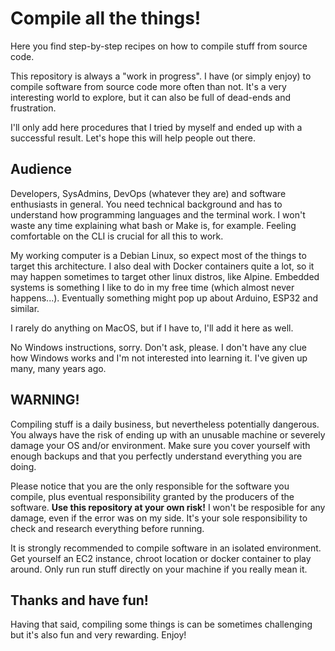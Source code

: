 # Compile all the things!

Here you find step-by-step recipes on how to compile stuff from source code.

This repository is always a "work in progress". I have (or simply enjoy) to
compile software from source code more often than not. It's a very interesting
world to explore, but it can also be full of dead-ends and frustration.

I'll only add here procedures that I tried by myself and ended up with a
successful result. Let's hope this will help people out there.


## Audience

Developers, SysAdmins, DevOps (whatever they are) and software enthusiasts in
general. You need technical background and has to understand how programming
languages and the terminal work. I won't waste any time explaining what bash
or Make is, for example. Feeling comfortable on the CLI is crucial for all
this to work.

My working computer is a Debian Linux, so expect most of the things to target
this architecture. I also deal with Docker containers quite a lot, so it may
happen sometimes to target other linux distros, like Alpine. Embedded systems
is something I like to do in my free time (which almost never happens...).
Eventually something might pop up about Arduino, ESP32 and similar.

I rarely do anything on MacOS, but if I have to, I'll add it here as well.

No Windows instructions, sorry. Don't ask, please. I don't have any clue how
Windows works and I'm not interested into learning it. I've given up many,
many years ago.


## WARNING!

Compiling stuff is a daily business, but nevertheless potentially dangerous.
You always have the risk of ending up with an unusable machine or severely
damage your OS and/or environment. Make sure you cover yourself with enough
backups and that you perfectly understand everything you are doing.

Please notice that you are the only responsible for the software you compile,
plus eventual responsibility granted by the producers of the software. **Use
this repository at your own risk!** I won't be resposible for any damage, even
if the error was on my side. It's your sole responsibility to check and
research everything before running.

It is strongly recommended to compile software in an isolated environment. Get
yourself an EC2 instance, chroot location or docker container to play around.
Only run run stuff directly on your machine if you really mean it.


## Thanks and have fun!

Having that said, compiling some things is can be sometimes challenging but
it's also fun and very rewarding. Enjoy!
